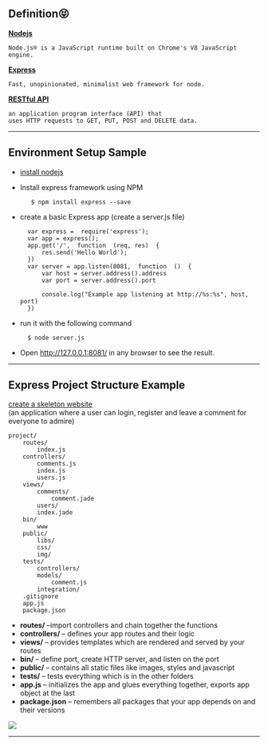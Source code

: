 
## Definition:stuck_out_tongue_closed_eyes:
[**Nodejs**](https://nodejs.org/en/)

	Node.js® is a JavaScript runtime built on Chrome's V8 JavaScript engine.

[**Express**](https://expressjs.com/) 

	Fast, unopinionated, minimalist web framework for node.
	
[**RESTful API**](https://en.wikipedia.org/wiki/Representational_state_transfer) 

	an application program interface (API) that 
	uses HTTP requests to GET, PUT, POST and DELETE data.

----
## Environment Setup Sample
- [install nodejs](https://nodejs.org/en/)
- Install express framework using NPM

		 $ npm install express --save
- create a basic Express app (create a server.js file)

		var express =  require('express');  
		var app = express(); 
		app.get('/',  function  (req, res)  { 
			res.send('Hello World');  
		})  
		var server = app.listen(8081,  function  ()  {  
			var host = server.address().address 
			var port = server.address().port
	   
			console.log("Example app listening at http://%s:%s", host, port)  
		})
- run it with the following command

		$ node server.js 

- Open http://127.0.0.1:8081/ in any browser to see the result.

----
## Express Project Structure Example
[create a skeleton website](https://developer.mozilla.org/en-US/docs/Learn/Server-side/Express_Nodejs/skeleton_website)  
(an application where a user can login, register and leave a comment for everyone to admire)

	project/
		routes/
			index.js
	 	controllers/
			comments.js
			index.js
			users.js
	  	views/
			comments/
				comment.jade
			users/
			index.jade
	 	bin/
			www
	  	public/
			libs/
			css/
			img/
	  	tests/
			controllers/
			models/
				comment.js
			integration/ 
	  	.gitignore
	  	app.js
	  	package.json
		
- **routes/** –import controllers and chain together the functions
- **controllers/** – defines your app routes and their logic
- **views/** – provides templates which are rendered and served by your routes
- **bin/** – define port, create HTTP server, and listen on the port
- **public/** – contains all static files like images, styles and javascript
- **tests/** – tests everything which is in the other folders
- **app.js** – initializes the app and glues everything together, exports app object at the last
- **package.json** – remembers all packages that your app depends on and their versions

![](https://mdn.mozillademos.org/files/14456/MVC%20Express.png)  

----

